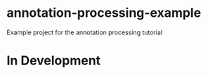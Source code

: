 # annotation-processing-example
Example project for the annotation processing tutorial

# In Development
